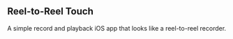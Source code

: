 ## Reel-to-Reel Touch

A simple record and playback iOS app that looks like a reel-to-reel
recorder.


